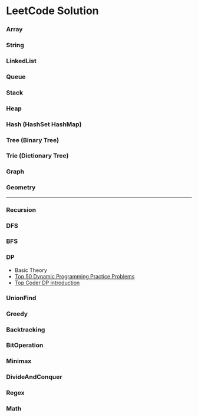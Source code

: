 # LeetCode Solution

### Array

### String

### LinkedList

### Queue

### Stack

### Heap
### Hash (HashSet HashMap)

### Tree (Binary Tree)
### Trie (Dictionary Tree)

### Graph
### Geometry
---
### Recursion

### DFS
### BFS
### DP
  - Basic Theory
  - [Top 50 Dynamic Programming Practice Problems](https://medium.com/@codingfreak/top-50-dynamic-programming-practice-problems-4208fed71aa3)
  - [Top Coder DP introduction](https://www.topcoder.com/community/competitive-programming/tutorials/dynamic-programming-from-novice-to-advanced/)
### UnionFind
### Greedy
### Backtracking
### BitOperation
### Minimax
### DivideAndConquer
### Regex

### Math


